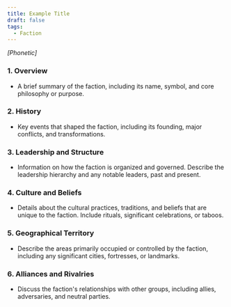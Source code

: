 ```yaml
---
title: Example Title
draft: false
tags:
  - Faction
---
```

*[Phonetic]*

### 1. **Overview**

- A brief summary of the faction, including its name, symbol, and core philosophy or purpose.

### 2. **History**

- Key events that shaped the faction, including its founding, major conflicts, and transformations.

### 3. **Leadership and Structure**

- Information on how the faction is organized and governed. Describe the leadership hierarchy and any notable leaders, past and present.

### 4. **Culture and Beliefs**

- Details about the cultural practices, traditions, and beliefs that are unique to the faction. Include rituals, significant celebrations, or taboos.

### 5. **Geographical Territory**

- Describe the areas primarily occupied or controlled by the faction, including any significant cities, fortresses, or landmarks.

### 6. **Alliances and Rivalries**

- Discuss the faction's relationships with other groups, including allies, adversaries, and neutral parties.